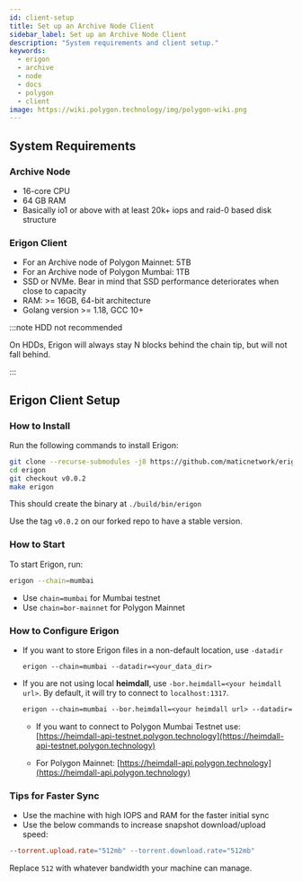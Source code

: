 ```yaml
---
id: client-setup
title: Set up an Archive Node Client
sidebar_label: Set up an Archive Node Client
description: "System requirements and client setup."
keywords:
  - erigon
  - archive
  - node
  - docs
  - polygon
  - client
image: https://wiki.polygon.technology/img/polygon-wiki.png
---
```


## System Requirements

### Archive Node

- 16-core CPU
- 64 GB RAM
- Basically io1 or above with at least 20k+ iops and raid-0 based disk structure

### Erigon Client

- For an Archive node of Polygon Mainnet: 5TB
- For an Archive node of Polygon Mumbai: 1TB
- SSD or NVMe. Bear in mind that SSD performance deteriorates when close to capacity
- RAM: >= 16GB, 64-bit architecture
- Golang version >= 1.18, GCC 10+ 

:::note HDD not recommended

On HDDs, Erigon will always stay N blocks behind the chain tip, but will not fall behind. 

:::

## Erigon Client Setup

### How to Install

Run the following commands to install Erigon:

```bash
git clone --recurse-submodules -j8 https://github.com/maticnetwork/erigon.git
cd erigon
git checkout v0.0.2
make erigon
```

This should create the binary at `./build/bin/erigon`

Use the tag `v0.0.2` on our forked repo to have a stable version. 

### How to Start

To start Erigon, run:

```bash
erigon --chain=mumbai
```

- Use `chain=mumbai` for Mumbai testnet
- Use `chain=bor-mainnet` for Polygon Mainnet

### How to Configure Erigon

- If you want to store Erigon files in a non-default location, use `-datadir`
    
    ```
    erigon --chain=mumbai --datadir=<your_data_dir>
    ```
    
- If you are not using local **heimdall**, use `-bor.heimdall=<your heimdall url>`. By default, it will try to connect to `localhost:1317`.
    
    ```makefile
    erigon --chain=mumbai --bor.heimdall=<your heimdall url> --datadir=<your_data_dir>
    ```
    
    - If you want to connect to Polygon Mumbai Testnet use: [https://heimdall-api-testnet.polygon.technology](https://heimdall-api-testnet.polygon.technology)
    
    - For Polygon Mainnet: [https://heimdall-api.polygon.technology](https://heimdall-api.polygon.technology)

### Tips for Faster Sync

- Use the machine with high IOPS and RAM for the faster initial sync
- Use the below commands to increase snapshot download/upload speed:

```makefile
--torrent.upload.rate="512mb" --torrent.download.rate="512mb"
```

Replace `512` with whatever bandwidth your machine can manage.
